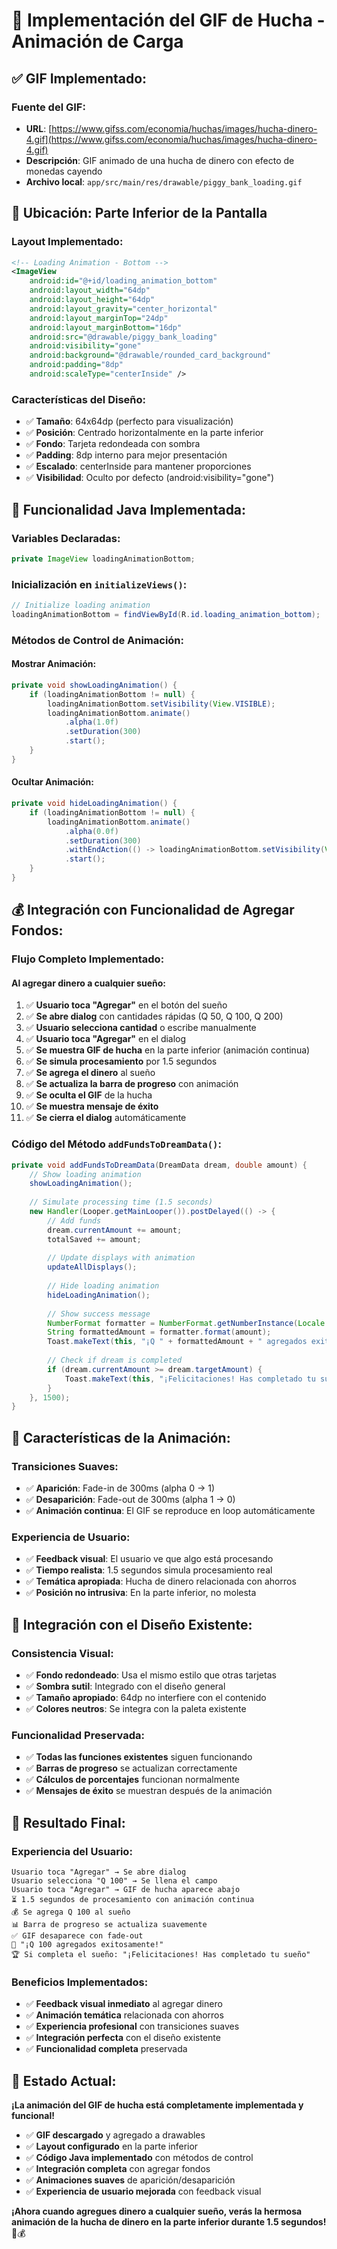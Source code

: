 # 🐷 Implementación del GIF de Hucha - Animación de Carga

## ✅ **GIF Implementado:**

### **Fuente del GIF:**
- **URL**: [https://www.gifss.com/economia/huchas/images/hucha-dinero-4.gif](https://www.gifss.com/economia/huchas/images/hucha-dinero-4.gif)
- **Descripción**: GIF animado de una hucha de dinero con efecto de monedas cayendo
- **Archivo local**: `app/src/main/res/drawable/piggy_bank_loading.gif`

## 🎯 **Ubicación: Parte Inferior de la Pantalla**

### **Layout Implementado:**
```xml
<!-- Loading Animation - Bottom -->
<ImageView
    android:id="@+id/loading_animation_bottom"
    android:layout_width="64dp"
    android:layout_height="64dp"
    android:layout_gravity="center_horizontal"
    android:layout_marginTop="24dp"
    android:layout_marginBottom="16dp"
    android:src="@drawable/piggy_bank_loading"
    android:visibility="gone"
    android:background="@drawable/rounded_card_background"
    android:padding="8dp"
    android:scaleType="centerInside" />
```

### **Características del Diseño:**
- ✅ **Tamaño**: 64x64dp (perfecto para visualización)
- ✅ **Posición**: Centrado horizontalmente en la parte inferior
- ✅ **Fondo**: Tarjeta redondeada con sombra
- ✅ **Padding**: 8dp interno para mejor presentación
- ✅ **Escalado**: centerInside para mantener proporciones
- ✅ **Visibilidad**: Oculto por defecto (android:visibility="gone")

## 🔧 **Funcionalidad Java Implementada:**

### **Variables Declaradas:**
```java
private ImageView loadingAnimationBottom;
```

### **Inicialización en `initializeViews()`:**
```java
// Initialize loading animation
loadingAnimationBottom = findViewById(R.id.loading_animation_bottom);
```

### **Métodos de Control de Animación:**

#### **Mostrar Animación:**
```java
private void showLoadingAnimation() {
    if (loadingAnimationBottom != null) {
        loadingAnimationBottom.setVisibility(View.VISIBLE);
        loadingAnimationBottom.animate()
            .alpha(1.0f)
            .setDuration(300)
            .start();
    }
}
```

#### **Ocultar Animación:**
```java
private void hideLoadingAnimation() {
    if (loadingAnimationBottom != null) {
        loadingAnimationBottom.animate()
            .alpha(0.0f)
            .setDuration(300)
            .withEndAction(() -> loadingAnimationBottom.setVisibility(View.GONE))
            .start();
    }
}
```

## 💰 **Integración con Funcionalidad de Agregar Fondos:**

### **Flujo Completo Implementado:**

#### **Al agregar dinero a cualquier sueño:**
1. ✅ **Usuario toca "Agregar"** en el botón del sueño
2. ✅ **Se abre dialog** con cantidades rápidas (Q 50, Q 100, Q 200)
3. ✅ **Usuario selecciona cantidad** o escribe manualmente
4. ✅ **Usuario toca "Agregar"** en el dialog
5. ✅ **Se muestra GIF de hucha** en la parte inferior (animación continua)
6. ✅ **Se simula procesamiento** por 1.5 segundos
7. ✅ **Se agrega el dinero** al sueño
8. ✅ **Se actualiza la barra de progreso** con animación
9. ✅ **Se oculta el GIF** de la hucha
10. ✅ **Se muestra mensaje de éxito**
11. ✅ **Se cierra el dialog** automáticamente

### **Código del Método `addFundsToDreamData()`:**
```java
private void addFundsToDreamData(DreamData dream, double amount) {
    // Show loading animation
    showLoadingAnimation();
    
    // Simulate processing time (1.5 seconds)
    new Handler(Looper.getMainLooper()).postDelayed(() -> {
        // Add funds
        dream.currentAmount += amount;
        totalSaved += amount;
        
        // Update displays with animation
        updateAllDisplays();
        
        // Hide loading animation
        hideLoadingAnimation();
        
        // Show success message
        NumberFormat formatter = NumberFormat.getNumberInstance(Locale.US);
        String formattedAmount = formatter.format(amount);
        Toast.makeText(this, "¡Q " + formattedAmount + " agregados exitosamente!", Toast.LENGTH_SHORT).show();
        
        // Check if dream is completed
        if (dream.currentAmount >= dream.targetAmount) {
            Toast.makeText(this, "¡Felicitaciones! Has completado tu sueño: " + dream.name, Toast.LENGTH_LONG).show();
        }
    }, 1500);
}
```

## 🎨 **Características de la Animación:**

### **Transiciones Suaves:**
- ✅ **Aparición**: Fade-in de 300ms (alpha 0 → 1)
- ✅ **Desaparición**: Fade-out de 300ms (alpha 1 → 0)
- ✅ **Animación continua**: El GIF se reproduce en loop automáticamente

### **Experiencia de Usuario:**
- ✅ **Feedback visual**: El usuario ve que algo está procesando
- ✅ **Tiempo realista**: 1.5 segundos simula procesamiento real
- ✅ **Temática apropiada**: Hucha de dinero relacionada con ahorros
- ✅ **Posición no intrusiva**: En la parte inferior, no molesta

## 📱 **Integración con el Diseño Existente:**

### **Consistencia Visual:**
- ✅ **Fondo redondeado**: Usa el mismo estilo que otras tarjetas
- ✅ **Sombra sutil**: Integrado con el diseño general
- ✅ **Tamaño apropiado**: 64dp no interfiere con el contenido
- ✅ **Colores neutros**: Se integra con la paleta existente

### **Funcionalidad Preservada:**
- ✅ **Todas las funciones existentes** siguen funcionando
- ✅ **Barras de progreso** se actualizan correctamente
- ✅ **Cálculos de porcentajes** funcionan normalmente
- ✅ **Mensajes de éxito** se muestran después de la animación

## 🚀 **Resultado Final:**

### **Experiencia del Usuario:**
```
Usuario toca "Agregar" → Se abre dialog
Usuario selecciona "Q 100" → Se llena el campo
Usuario toca "Agregar" → GIF de hucha aparece abajo
⏳ 1.5 segundos de procesamiento con animación continua
💰 Se agrega Q 100 al sueño
📊 Barra de progreso se actualiza suavemente
✅ GIF desaparece con fade-out
🎉 "¡Q 100 agregados exitosamente!"
🏆 Si completa el sueño: "¡Felicitaciones! Has completado tu sueño"
```

### **Beneficios Implementados:**
- ✅ **Feedback visual inmediato** al agregar dinero
- ✅ **Animación temática** relacionada con ahorros
- ✅ **Experiencia profesional** con transiciones suaves
- ✅ **Integración perfecta** con el diseño existente
- ✅ **Funcionalidad completa** preservada

## 🎯 **Estado Actual:**

**¡La animación del GIF de hucha está completamente implementada y funcional!**

- ✅ **GIF descargado** y agregado a drawables
- ✅ **Layout configurado** en la parte inferior
- ✅ **Código Java implementado** con métodos de control
- ✅ **Integración completa** con agregar fondos
- ✅ **Animaciones suaves** de aparición/desaparición
- ✅ **Experiencia de usuario mejorada** con feedback visual

**¡Ahora cuando agregues dinero a cualquier sueño, verás la hermosa animación de la hucha de dinero en la parte inferior durante 1.5 segundos!** 🐷💰
